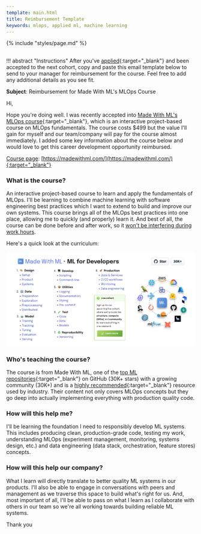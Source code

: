 ```yaml
---
template: main.html
title: Reimbursement Template
keywords: mlops, applied ml, machine learning
---
```


{% include "styles/page.md" %}

##

!!! abstract "Instructions"
    After you've [applied](https://madewithml.com/#pricing){:target="_blank"} and been accepted to the next cohort, copy and paste this email template below to send to your manager for reimbursement for the course. Feel free to add any additional details as you see fit.

**Subject**: Reimbursement for Made With ML's MLOps Course

Hi,

Hope you're doing well. I was recently accepted into [Made With ML's MLOps course](https://madewithml.com/){:target="_blank"}, which is an interactive project-based course on MLOps fundamentals. The course costs $499 but the value I'll gain for myself and our team/company will pay for the course almost immediately. I added some key information about the course below and would love to get this career development opportunity reimbursed.

<u>Course page</u>: [https://madewithml.com/](https://madewithml.com/){:target="_blank"}

### What is the course?

An interactive project-based course to learn and apply the fundamentals of MLOps. I'll be learning to combine machine learning with software engineering best practices which I want to extend to build and improve our own systems. This course brings all of the MLOps best practices into one place, allowing me to quickly (and properly) learn it. And best of all, the course can be done before and after work, so it <u>won't be interfering during work hours</u>.

Here's a quick look at the curriculum:

<div class="ai-center-all">
    <img width="700" src="/static/images/mlops.png" alt="MLOps course syllabus">
</div>

### Who's teaching the course?

The course is from Made With ML, one of the [top ML repositories](https://github.com/GokuMohandas/Made-With-ML){:target="_blank"} on GitHub (30K+ stars) with a growing community (30K+) and is a [highly recommended](https://madewithml.com/#wall-of-love){:target="_blank"} resource used by industry. Their content not only covers MLOps concepts but they go deep into actually implementing everything with production quality code.

### How will this help me?

I'll be learning the foundation I need to responsibly develop ML systems. This includes producing clean, production-grade code, testing my work, understanding MLOps (experiment management, monitoring, systems design, etc.) and data engineering (data stack, orchestration, feature stores) concepts.

### How will this help our company?

What I learn will directly translate to better quality ML systems in our products. I'll also be able to engage in conversations with peers and management as we traverse this space to build what's right for us. And, most important of all, I'll be able to pass on what I learn as I collaborate with others in our team so we're all working towards building reliable ML systems.

Thank you